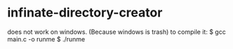 # infinate-directory-creator
does not work on windows. (Because windows is trash)
to compile it:
$ gcc main.c -o runme
$ ./runme
